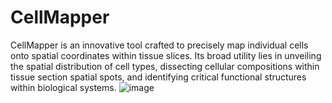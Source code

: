 # CellMapper 
CellMapper is an innovative tool crafted to precisely map individual cells onto spatial coordinates within tissue slices. Its broad utility lies in unveiling the spatial distribution of cell types, dissecting cellular compositions within tissue section spatial spots, and identifying critical functional structures within biological systems.
![image](https://github.com/liuhong-jia/CellMapper/blob/main/vignettes/Figure%201.tif)
